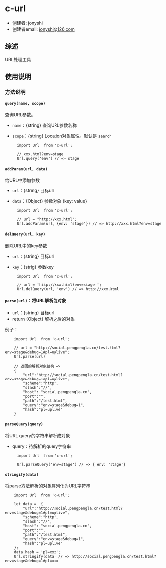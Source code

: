 # c-url

- 创建者: jonyshi
- 创建者email: jonyshi@126.com


## 综述

URL处理工具

## 使用说明

### 方法说明

#### `query(name, scope)`

查询URL参数。

* `name`：{string} 查询URL参数名称
* `scope`：{string}  Location对象属性。默认是 `search`

	
	
		import Url  from 'c-url';
		
		// xxx.html?env=stage
		Url.query('env') // => stage 
	

#### `addParam(url, data)`

给URL中添加参数

* `url`：{string}  目标url
* `data`：{Object}  参数对象 {key: value}
	

		import Url  from 'c-url';
		
		// url = "http://xxx.html";
		Url.addParam(url, {env: 'stage'}) // => http://xxx.html?env=stage 
		

#### `delQuery(url, key)`

删除URL中的key参数

* `url`：{string}  目标url
* `key`：{strig}  参数key


		import Url  from 'c-url';
		
		// url = "http://xxx.html?env=stage ";
		Url.delQuery(url, 'env') // => http://xxx.html 


#### `parse(url)`：将URL解析为对象

* `url`：{string}  目标url
* return {Object} 解析之后的对象

		
例子：
		
		import Url  from 'c-url';
		
		// url = "http://social.pengpengla.cn/test.html?env=stage&debug=1#pl=uplive";
		Url.parse(url)
		
		// 返回的解析对象结构 =>
		{
			"url":"http://social.pengpengla.cn/test.html?env=stage&debug=1#pl=uplive",
			"scheme":"http",
			"slash":"//",
			"host":	"social.pengpengla.cn",
			"port":"",
			"path":"/test.html",
			"query":"env=stage&debug=1",
			"hash":"pl=uplive"
		}


#### `parseQuery(query)`

将URL query的字符串解析成对象

* query：待解析的query字符串

		import Url  from 'c-url';
		
		Url.parseQuery('env=stage') // => { env: 'stage'}


#### `stringify(data)`

将parse方法解析的对象序列化为URL字符串

	
		import Url  from 'c-url';
		
		let data =  {
			"url":"http://social.pengpengla.cn/test.html?env=stage&debug=1#pl=uplive",
			"scheme":"http",
			"slash":"//",
			"host":	"social.pengpengla.cn",
			"port":"",
			"path":"/test.html",
			"query":"env=stage&debug=1",
			"hash":"pl=uplive"
		};
		data.hash = 'pl=xxx';
		Url.stringify(data) // => http://social.pengpengla.cn/test.html?env=stage&debug=1#pl=xxx


